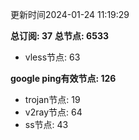 更新时间2024-01-24 11:19:29

**总订阅: 37**
**总节点: 6533**
- vless节点: 63

**google ping有效节点: 126**
- trojan节点: 19
- v2ray节点: 64
- ss节点: 43
